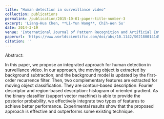 ```yaml
---
title: "Human detection in surveillance video"
collection: publications
permalink: /publication/2015-10-01-paper-title-number-3
excerpt: 'Liang-Hua Chen, **Li-Yun Wang**, Chih-Wen Su'
date: 2014-3-19
venue: 'International Journal of Pattern Recognition and Artificial Intelligence'
paperurl: 'https://www.worldscientific.com/doi/abs/10.1142/S0218001414550039'
citation: ''
---
```


Abstract:

In this paper, we propose an integrated approach for human detection in surveillance video. In our approach, the moving object is extracted by background subtraction; and the background model is updated by the first-order recurrence filter. Then, two complementary features are extracted for moving object classification. They are contour-based description: Fourier descriptor and region-based description: histogram of oriented gradient. As the binary classifier (support vector machine) is able to provide the posterior probability, we effectively integrate two types of features to achieve better performance. Experimental results show that the proposed approach is effective and outperforms some existing technique.
